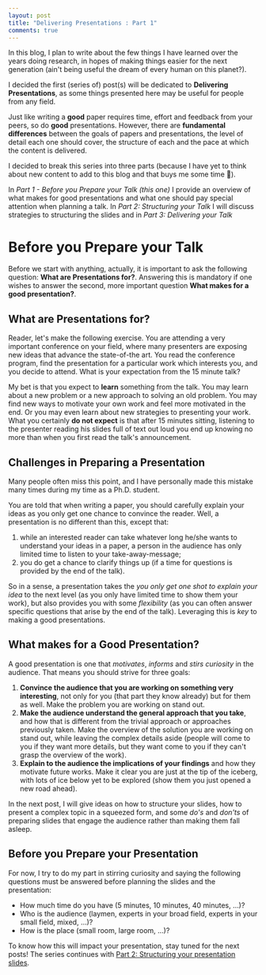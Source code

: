 ```yaml
---
layout: post
title: "Delivering Presentations : Part 1"
comments: true
---
```


In this blog, I plan to write about the few things I have learned over the years doing research, in hopes of making things easier for the next generation (ain't being useful the dream of every human on this planet?).

I decided the first (series of) post(s) will be dedicated to **Delivering Presentations**, as some things presented here may be useful for people from any field. 

Just like writing a **good** paper requires time, effort and feedback from your peers, so do **good** presentations. However, there are **fundamental differences** between the goals of papers and presentations, the level of detail each one should cover, the structure of each and the pace at which the content is delivered.

I decided to break this series into three parts (because I have yet to think about new content to add to this blog and that buys me some time &#x1F642;). 

In *Part 1 - Before you Prepare your Talk (this one)* I provide an overview of what makes for good presentations and what one should pay special attention when planning a talk. In *Part 2: Structuring your Talk* I will discuss strategies to structuring the slides and in *Part 3: Delivering your Talk* 

# Before you Prepare your Talk

Before we start with anything, actually, it is important to ask the following question: **What are Presentations for?**. Answering this is mandatory if one wishes to answer the second, more important question **What makes for a good presentation?**.

## What are Presentations for?

Reader, let's make the following exercise. You are attending a very important conference on your field, where many presenters are exposing new ideas that advance the state-of-the art. You read the conference program, find the presentation for a particular work which interests you, and you decide to attend. What is your expectation from the 15 minute talk?

My bet is that you expect to **learn** something from the talk. You may learn about a new problem or a new approach to solving an old problem. You may find new ways to motivate your own work and feel more motivated in the end. Or you may even learn about new strategies to presenting your work. What you certainly **do not expect** is that after 15 minutes sitting, listening to the presenter reading his slides full of text out loud you end up knowing no more than when you first read the talk's announcement.

## Challenges in Preparing a Presentation

Many people often miss this point, and I have personally made this mistake many times during my time as a Ph.D. student. 

You are told that when writing a paper, you should carefully explain your ideas as you only get one chance to convince the reader. Well, a presentation is no different than this, except that:

1. while an interested reader can take whatever long he/she wants to understand your ideas in a paper, a person in the audience has only limited time to listen to your take-away-message; 
2. you do get a chance to clarify things up (if a time for questions is provided by the end of the talk). 

So in a sense, a presentation takes the *you only get one shot to explain your idea* to the next level (as you only have limited time to show them your work), but also provides you with some *flexibility* (as you can often answer specific questions that arise by the end of the talk). Leveraging this is *key* to making a good presentations.

## What makes for a Good Presentation?

A good presentation is one that *motivates*, *informs* and *stirs curiosity* in the audience. That means you should strive for three goals:

1. **Convince the audience that you are working on something very interesting**, not only for you (that part they know already) but for them as well. Make the problem you are working on stand out.
2. **Make the audience understand the general approach that you take**, and how that is different from the trivial approach or approaches previously taken. Make the overview of the solution you are working on stand out, while leaving the complex details aside (people will come to you if they want more details, but they want come to you if they can't grasp the overview of the work).
3. **Explain to the audience the implications of your findings** and how they motivate future works. Make it clear you are just at the tip of the iceberg, with lots of ice below yet to be explored (show them you just opened a new road ahead). 

In the next post, I will give ideas on how to structure your slides, how to present a complex topic in a squeezed form, and some *do's* and *don'ts* of preparing slides that engage the audience rather than making them fall asleep.

## Before you Prepare your Presentation

For now, I try to do my part in stirring curiosity and saying the following questions must be answered before planning the slides and the presentation:

- How much time do you have (5 minutes, 10 minutes, 40 minutes, ...)?
- Who is the audience (laymen, experts in your broad field, experts in your small field, mixed, ...)?
- How is the place (small room, large room, ...)?

To know how this will impact your presentation, stay tuned for the next posts! The series continues with [Part 2: Structuring your presentation slides](http://mbrandalero.github.io/2019-06-23-post/).
